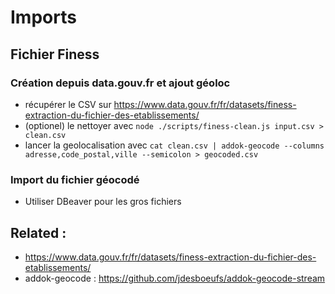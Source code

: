 # Imports

## Fichier Finess

### Création depuis data.gouv.fr et ajout géoloc

 - récupérer le CSV sur https://www.data.gouv.fr/fr/datasets/finess-extraction-du-fichier-des-etablissements/
 - (optionel) le nettoyer avec `node ./scripts/finess-clean.js input.csv > clean.csv`
 - lancer la geolocalisation avec `cat clean.csv | addok-geocode --columns adresse,code_postal,ville --semicolon > geocoded.csv`

### Import du fichier géocodé

 - Utiliser DBeaver pour les gros fichiers

## Related :

 - https://www.data.gouv.fr/fr/datasets/finess-extraction-du-fichier-des-etablissements/
 - addok-geocode : https://github.com/jdesboeufs/addok-geocode-stream


